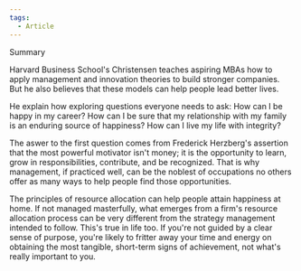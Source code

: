 ```yaml
---
tags:
  - Article
---
```

Summary

Harvard Business School's Christensen teaches aspiring MBAs how to apply management and innovation theories to build stronger companies. But he also believes that these models can help people lead better lives.

He explain how exploring questions everyone needs to ask:
How can I be happy in my career?
How can I be sure that my relationship with my family is an enduring source of happiness?
How can I live my life with integrity?

The aswer to the first question comes from Frederick Herzberg's assertion that the most powerful motivator isn't money; it is the opportunity to learn, grow in responsibilities, contribute, and be recognized. That is why management, if practiced well, can be the noblest of occupations no others offer as many ways to help people find those opportunities.

The principles of resource allocation can help people attain happiness at home. If not managed masterfully, what emerges from a firm's resource allocation process can be very different from the strategy management intended to follow. This's true in life too. If you're not guided by a clear sense of purpose, you're likely to fritter away your time and energy on obtaining the most tangible, short-term signs of achievement, not what's really important to you.